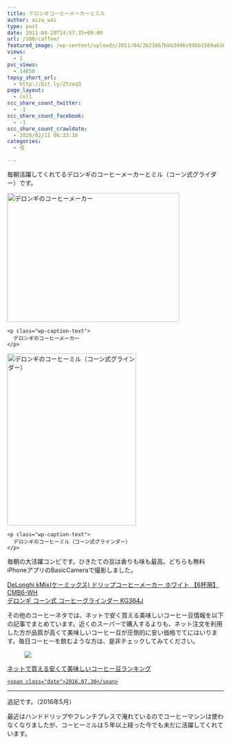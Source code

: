 ```yaml
---
title: デロンギコーヒーメーカーとミル
author: aiza_wai
type: post
date: 2011-04-20T14:57:35+09:00
url: /100/caffee/
featured_image: /wp-content/uploads/2011/04/2b21667bbb3d46c69bb1560a616ed6fe.png
views:
  - 1
pvc_views:
  - 14058
topsy_short_url:
  - http://bit.ly/ZYzeq3
page_layout:
  - col1
scc_share_count_twitter:
  - -1
scc_share_count_facebook:
  - -1
scc_share_count_crawldate:
  - 2020/02/11 06:23:16
categories:
  - 住

---
```

毎朝活躍してくれてるデロンギのコーヒーメーカーとミル（コーン式グライダー）です。

<!--more-->

<div class="photo al-c m10-t m10-b">
  <div style="width: 410px" class="wp-caption aligncenter">
    <img class="attachment-medium" title="image_10" src="https://mujiota.com/wp-content/uploads/2011/04/image_10-400x300.jpg" alt="デロンギのコーヒーメーカー" width="400" height="300" />
    
    <p class="wp-caption-text">
      デロンギのコーヒーメーカー
    </p>
  </div>
  
  <div style="width: 310px" class="wp-caption aligncenter">
    <img class="attachment-medium" title="image_11" src="https://mujiota.com/wp-content/uploads/2011/04/image_11-300x400.jpg" alt="デロンギのコーヒーミル（コーン式グラインダー）" width="300" height="400" />
    
    <p class="wp-caption-text">
      デロンギのコーヒーミル（コーン式グラインダー）
    </p>
  </div>
</div>

毎朝の大活躍コンビです。ひきたての豆は香りも味も最高。どちらも無料iPhoneアプリのBasicCameraで撮影しました。

<div data-role="amazonjs" data-asin="B00243GLUY" data-locale="JP" data-tmpl="" data-img-size="" class="asin_B00243GLUY_JP_ amazonjs_item">
  <div class="amazonjs_indicator">
    <span class="amazonjs_indicator_img"></span><a class="amazonjs_indicator_title" href="#">DeLonghi kMix(ケーミックス) ドリップコーヒーメーカー ホワイト 【6杯用】 CMB6-WH</a><span class="amazonjs_indicator_footer"></span>
  </div>
</div>

<div data-role="amazonjs" data-asin="B000ZCSB04" data-locale="JP" data-tmpl="" data-img-size="" class="asin_B000ZCSB04_JP_ amazonjs_item">
  <div class="amazonjs_indicator">
    <span class="amazonjs_indicator_img"></span><a class="amazonjs_indicator_title" href="#">デロンギ コーン式 コーヒーグラインダー KG364J</a><span class="amazonjs_indicator_footer"></span>
  </div>
</div>

その他のコーヒーネタでは、ネットで安く買える美味しいコーヒー豆情報を以下の記事でまとめています。近くのスーパーで購入するよりも、ネット注文を利用した方が品質が高くて美味しいコーヒー豆が圧倒的に安い価格でてにはいります。毎日コーヒーを飲むような方は、是非チェックしてみてください。

<div class="related_article cf">
  <a href="https://mujiota.com/1278/net-coffee-lanking/" class="cf"><figure class="thum"><img src="https://mujiota.com/wp-content/uploads/2016/07/be43588c9933c1a9ef5456a462cb15f4-400x246.png" /></figure>
  
  <div class="meta inbox">
    <p class="ttl">
      ネットで買える安くて美味しいコーヒー豆ランキング
    </p>
    
    <span class="date">2016.07.30</span>
  </div></a>
</div>

* * *

追記です。（2016年5月）

最近はハンドドリップやフレンチプレスで淹れているのでコーヒーマシンは使わなくなりましたが、コーヒーミルは５年以上経った今でも未だに活躍してくれています。